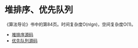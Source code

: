 # 堆排序、优先队列

《算法导论》书中的第84页。时间复杂度O(nlgn)，空间复杂度O(1)。

- [堆排序源码](https://github.com/chenxiaosonggithub/blog/blob/master/course/algorithm/src/sort/heap-sort.c)
- [优先队列源码](https://github.com/chenxiaosonggithub/blog/blob/master/course/algorithm/src/sort/priority_queue.c)

